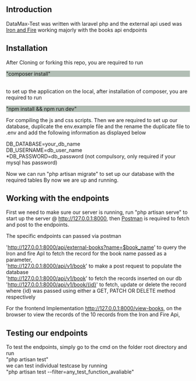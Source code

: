 ## Introduction
DataMax-Test was written with laravel php and the external api used was <a href="https://anapioficeandfire.com/">Iron and Fire</a> working majorly with the books api endpoints

## Installation
After Cloning or forking this repo, you are required to run </br>

<p style="background-color:#B2BEB5"> "composer install"</p></br>
to set up the application on the local, after installation of composer, you are required to run
<p style="background-color:#B2BEB5"> "npm install && npm run dev"</p>

For compiling the js and css scripts. Then we are required to set up our database, duplicate the env.example file and the rename the duplicate file to .env and add the following information as displayed below<br>

DB_DATABASE=your_db_name<br>
DB_USERNAME=db_user_name<br>
*DB_PASSWORD=db_password (not compulsory, only required if your mysql has password)<br>

Now we can run "php artisan migrate" to set up our database with the required tables
By now we are up and running.

## Working with the endpoints
First we need to make sure our server is running, run "php artisan serve" to start up the server @ http://127.0.0.1:8000, then <a href="https://www.postman.com/downloads/">Postman</a> is required to fetch and post to the endpoints.

The specific endpoints can passed via postman</br>

'http://127.0.0.1:8000/api/external-books?name=$book_name' to query the Iron and fire ApI to fetch the record for the book name passed as a parameter,</br>
'http://127.0.0.1:8000/api/v1/book' to make a post request to populate the database </br>
'http://127.0.0.1:8000/api/v1/book' to fetch the records inserted on our db</br>
'http://127.0.0.1:8000/api/v1/book/{id}' to fetch, update or delete the record where {id} was passed using either a GET, PATCH OR DELETE method respectively</br>
 
For the frontend Implementation
http://127.0.0.1:8000/view-books, on the browser to view the records of the 10 records from the Iron and Fire Api, 

## Testing our endpoints
To test the endpoints, simply go to the cmd on the folder root directory and run<br>
"php artisan test" <br>
we can test individual testcase by running <br>
"php artisan test --filter=any_test_function_avaliable"




